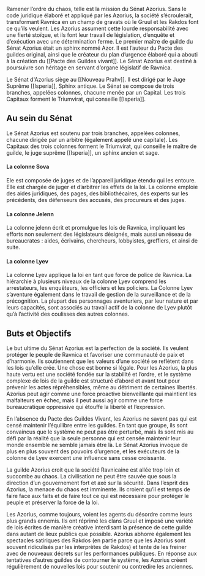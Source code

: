 
Ramener l’ordre du chaos, telle est la mission du Sénat Azorius. Sans le code juridique élaboré et appliqué par les Azorius, la société s’écroulerait, transformant Ravnica en un champ de gravats où le Gruul et les Rakdos font ce qu’ils veulent. Les Azorius assument cette lourde responsabilité avec une fierté stoïque, et ils font leur travail de législation, d’enquête et d’exécution avec une détermination ferme. Le premier maître de guilde du Sénat Azorius était un sphinx nommé Azor. Il est l’auteur du Pacte des guildes original, ainsi que le créateur du plan d’urgence élaboré qui a abouti à la création du [[Pacte des Guildes vivant]]. Le Sénat Azorius est destiné à poursuivre son héritage en servant d’organe législatif de Ravnica. 

Le Sénat d'Azorius siège au [[Nouveau Prahv]]. Il est dirigé par le Juge Suprême [[Isperia]], Sphinx antique. 
Le Sénat se compose de trois branches, appelées colonnes, chacune menée par un Capital. Les trois Capitaux forment le Triumvirat, qui conseille [[Isperia]].

## Au sein du Sénat
Le Sénat Azorius est soutenu par trois branches, appelées colonnes, chacune dirigée par un arbitre (également appelé une capitale). Les Capitaux des trois colonnes forment le Triumvirat, qui conseille le maître de guilde, le juge suprême [[Isperia]], un sphinx ancien et sage. 

#### La colonne Sova
Ele est composée de juges et de l’appareil juridique étendu qui les entoure. Elle est chargée de juger et d’arbitrer les effets de la loi. La colonne emploie des aides juridiques, des pages, des bibliothécaires, des experts sur les précédents, des défenseurs des accusés, des procureurs et des juges. 

#### La colonne Jelenn
La colonne jelenn écrit et promulgue les lois de Ravnica, impliquant les efforts non seulement des législateurs désignés, mais aussi un réseau de bureaucrates : aides, écrivains, chercheurs, lobbyistes, greffiers, et ainsi de suite. 

#### La colonne Lyev
La colonne Lyev applique la loi en tant que force de police de Ravnica. La hiérarchie à plusieurs niveaux de la colonne Lyev comprend les arrestateurs, les enquêteurs, les officiers et les policiers. La Colonne Lyev s’aventure également dans le travail de gestion de la surveillance et de la précognition. La plupart des personnages aventuriers, par leur nature et par leurs capacités, sont associés au travail actif de la colonne de Lyev plutôt qu’à l’activité des coulisses des autres colonnes. 

## Buts et Objectifs
Le but ultime du Sénat Azorius est la perfection de la société. Ils veulent protéger le peuple de Ravnica et favoriser une communauté de paix et d’harmonie.  Ils soutiennent que les valeurs d’une société se reflètent dans les lois qu’elle crée. Une chose est bonne si légale. Pour les Azorius, la plus haute vertu est une société fondée sur la stabilité et l’ordre, et le système complexe de lois de la guilde est structuré d’abord et avant tout pour prévenir les actes répréhensibles, même au détriment de certaines libertés. Azorius peut agir comme une force proactive bienveillante qui maintient les malfaiteurs en échec, mais il peut aussi agir comme une force bureaucratique oppressive qui étouffe la liberté et l’expression. 

En l’absence du Pacte des Guildes Vivant, les Azorius ne savent pas qui est censé maintenir l’équilibre entre les guildes. En tant que groupe, ils sont convaincus que le système ne peut pas être perturbé, mais ils sont mis au défi par la réalité que la seule personne qui est censée maintenir leur monde ensemble ne semble jamais être là. Le Sénat Azorius invoque de plus en plus souvent des pouvoirs d’urgence, et les exécuteurs de la colonne de Lyev exercent une influence sans cesse croissante. 

La guilde Azorius croit que la société Ravnicaine est allée trop loin et succombe au chaos. La civilisation ne peut être sauvée que sous la direction d’un gouvernement fort et axé sur la sécurité. Dans l’esprit des Azorius, la menace du chaos est imminente. Ils croient qu’il est temps de faire face aux faits et de faire tout ce qui est nécessaire pour protéger le peuple et préserver la force de la loi.

Les Azorius, comme toujours, voient les agents du désordre comme leurs plus grands ennemis. Ils ont réprimé les clans Gruul et imposé une variété de lois écrites de manière créative interdisant la présence de cette guilde dans autant de lieux publics que possible. Azorius abhorre également les spectacles satiriques des Rakdos (en partie parce que les Azorius sont souvent ridiculisés par les interprètes de Rakdos) et tente de les freiner avec de nouveaux décrets sur les performances publiques. En réponse aux tentatives d’autres guildes de contourner le système, les Azorius créent régulièrement de nouvelles lois pour soutenir ou contredire les anciennes. 